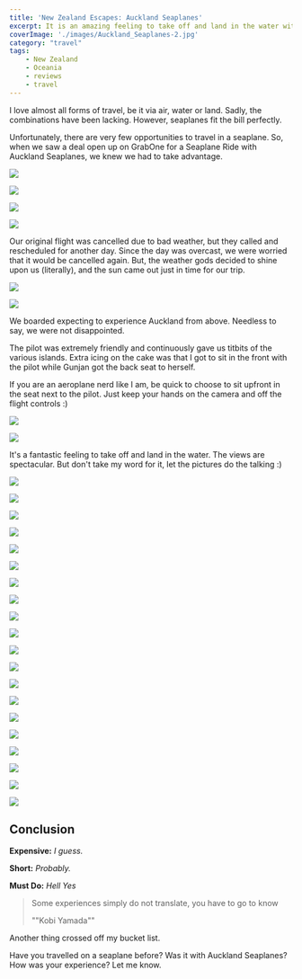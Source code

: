 ```yaml
---
title: 'New Zealand Escapes: Auckland Seaplanes'
excerpt: It is an amazing feeling to take off and land in the water with Auckland Seaplanes. We expected to experience Auckland from above and were not disappointed
coverImage: './images/Auckland_Seaplanes-2.jpg'
category: "travel"
tags:
    - New Zealand
    - Oceania
    - reviews
    - travel
---
```


I love almost all forms of travel, be it via air, water or land. Sadly, the combinations have been lacking. However, seaplanes fit the bill perfectly.

Unfortunately, there are very few opportunities to travel in a seaplane. So, when we saw a deal open up on GrabOne for a Seaplane Ride with Auckland Seaplanes, we knew we had to take advantage.

![](./images/Auckland_Seaplanes-1.jpg)

![](./images/Auckland_Seaplanes-2.jpg)

![](./images/Auckland_Seaplanes-4.jpg)

![](./images/Auckland_Seaplanes-6.jpg)

Our original flight was cancelled due to bad weather, but they called and rescheduled for another day. Since the day was overcast, we were worried that it would be cancelled again. But, the weather gods decided to shine upon us (literally), and the sun came out just in time for our trip.

![](./images/Auckland_Seaplanes-3.jpg)

![](./images/Auckland_Seaplanes-5.jpg)

We boarded expecting to experience Auckland from above. Needless to say, we were not disappointed.

The pilot was extremely friendly and continuously gave us titbits of the various islands. Extra icing on the cake was that I got to sit in the front with the pilot while Gunjan got the back seat to herself.

If you are an aeroplane nerd like I am, be quick to choose to sit upfront in the seat next to the pilot. Just keep your hands on the camera and off the flight controls :)

![](./images/Auckland_Seaplanes-7.jpg)

![](./images/Auckland_Seaplanes-8.jpg)

It's a fantastic feeling to take off and land in the water. The views are spectacular. But don't take my word for it, let the pictures do the talking :)

![](./images/Auckland_Seaplanes-9.jpg)

![](./images/Auckland_Seaplanes-10.jpg)

![](./images/Auckland_Seaplanes-11.jpg)

![](./images/Auckland_Seaplanes-12.jpg)

![](./images/Auckland_Seaplanes-13.jpg)

![](./images/Auckland_Seaplanes-14.jpg)

![](./images/Auckland_Seaplanes-15.jpg)

![](./images/Auckland_Seaplanes-16.jpg)

![](./images/Auckland_Seaplanes-17.jpg)

![](./images/Auckland_Seaplanes-18.jpg)

![](./images/Auckland_Seaplanes-19.jpg)

![](./images/Auckland_Seaplanes-20.jpg)

![](./images/Auckland_Seaplanes-21.jpg)

![](./images/Auckland_Seaplanes-22.jpg)

![](./images/Auckland_Seaplanes-23.jpg)

![](./images/Auckland_Seaplanes-24.jpg)

![](./images/Auckland_Seaplanes-25.jpg)

![](./images/Auckland_Seaplanes-26.jpg)

![](./images/Auckland_Seaplanes-27.jpg)

![](./images/Auckland_Seaplanes-28.jpg)

## Conclusion

**Expensive:** _I guess._

**Short:** _Probably._

**Must Do:** _Hell Yes_

> Some experiences simply do not translate, you have to go to know
>
> ""Kobi Yamada""

Another thing crossed off my bucket list.

Have you travelled on a seaplane before? Was it with Auckland Seaplanes? How was your experience? Let me know.
